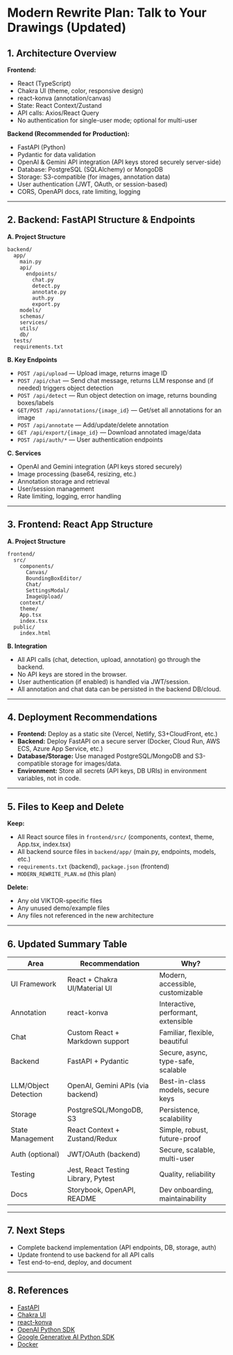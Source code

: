 # Modern Rewrite Plan: Talk to Your Drawings (Updated)

## 1. Architecture Overview

**Frontend:**

- React (TypeScript)
- Chakra UI (theme, color, responsive design)
- react-konva (annotation/canvas)
- State: React Context/Zustand
- API calls: Axios/React Query
- No authentication for single-user mode; optional for multi-user

**Backend (Recommended for Production):**

- FastAPI (Python)
- Pydantic for data validation
- OpenAI & Gemini API integration (API keys stored securely server-side)
- Database: PostgreSQL (SQLAlchemy) or MongoDB
- Storage: S3-compatible (for images, annotation data)
- User authentication (JWT, OAuth, or session-based)
- CORS, OpenAPI docs, rate limiting, logging

---

## 2. Backend: FastAPI Structure & Endpoints

**A. Project Structure**

```
backend/
  app/
    main.py
    api/
      endpoints/
        chat.py
        detect.py
        annotate.py
        auth.py
        export.py
    models/
    schemas/
    services/
    utils/
    db/
  tests/
  requirements.txt
```

**B. Key Endpoints**

- `POST /api/upload` — Upload image, returns image ID
- `POST /api/chat` — Send chat message, returns LLM response and (if needed) triggers object detection
- `POST /api/detect` — Run object detection on image, returns bounding boxes/labels
- `GET/POST /api/annotations/{image_id}` — Get/set all annotations for an image
- `POST /api/annotate` — Add/update/delete annotation
- `GET /api/export/{image_id}` — Download annotated image/data
- `POST /api/auth/*` — User authentication endpoints

**C. Services**

- OpenAI and Gemini integration (API keys stored securely)
- Image processing (base64, resizing, etc.)
- Annotation storage and retrieval
- User/session management
- Rate limiting, logging, error handling

---

## 3. Frontend: React App Structure

**A. Project Structure**

```
frontend/
  src/
    components/
      Canvas/
      BoundingBoxEditor/
      Chat/
      SettingsModal/
      ImageUpload/
    context/
    theme/
    App.tsx
    index.tsx
  public/
    index.html
```

**B. Integration**

- All API calls (chat, detection, upload, annotation) go through the backend.
- No API keys are stored in the browser.
- User authentication (if enabled) is handled via JWT/session.
- All annotation and chat data can be persisted in the backend DB/cloud.

---

## 4. Deployment Recommendations

- **Frontend:** Deploy as a static site (Vercel, Netlify, S3+CloudFront, etc.)
- **Backend:** Deploy FastAPI on a secure server (Docker, Cloud Run, AWS ECS, Azure App Service, etc.)
- **Database/Storage:** Use managed PostgreSQL/MongoDB and S3-compatible storage for images/data.
- **Environment:** Store all secrets (API keys, DB URIs) in environment variables, not in code.

---

## 5. Files to Keep and Delete

**Keep:**

- All React source files in `frontend/src/` (components, context, theme, App.tsx, index.tsx)
- All backend source files in `backend/app/` (main.py, endpoints, models, etc.)
- `requirements.txt` (backend), `package.json` (frontend)
- `MODERN_REWRITE_PLAN.md` (this plan)

**Delete:**

- Any old VIKTOR-specific files
- Any unused demo/example files
- Any files not referenced in the new architecture

---

## 6. Updated Summary Table

| Area                 | Recommendation                      | Why?                                |
| -------------------- | ----------------------------------- | ----------------------------------- |
| UI Framework         | React + Chakra UI/Material UI       | Modern, accessible, customizable    |
| Annotation           | react-konva                         | Interactive, performant, extensible |
| Chat                 | Custom React + Markdown support     | Familiar, flexible, beautiful       |
| Backend              | FastAPI + Pydantic                  | Secure, async, type-safe, scalable  |
| LLM/Object Detection | OpenAI, Gemini APIs (via backend)   | Best-in-class models, secure keys   |
| Storage              | PostgreSQL/MongoDB, S3              | Persistence, scalability            |
| State Management     | React Context + Zustand/Redux       | Simple, robust, future-proof        |
| Auth (optional)      | JWT/OAuth (backend)                 | Secure, scalable, multi-user        |
| Testing              | Jest, React Testing Library, Pytest | Quality, reliability                |
| Docs                 | Storybook, OpenAPI, README          | Dev onboarding, maintainability     |

---

## 7. Next Steps

- Complete backend implementation (API endpoints, DB, storage, auth)
- Update frontend to use backend for all API calls
- Test end-to-end, deploy, and document

---

## 8. References

- [FastAPI](https://fastapi.tiangolo.com/)
- [Chakra UI](https://chakra-ui.com/)
- [react-konva](https://konvajs.org/docs/react/index.html)
- [OpenAI Python SDK](https://github.com/openai/openai-python)
- [Google Generative AI Python SDK](https://github.com/google/generative-ai-python)
- [Docker](https://www.docker.com/)
